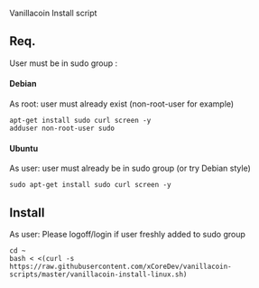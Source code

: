 Vanillacoin Install script

## Req.
User must be in sudo group :

#### Debian
As root: user must already exist (non-root-user for example)
```
apt-get install sudo curl screen -y
adduser non-root-user sudo
```

#### Ubuntu
As user: user must already be in sudo group (or try Debian style)
```
sudo apt-get install sudo curl screen -y
```

## Install
As user: Please logoff/login if user freshly added to sudo group
```
cd ~
bash < <(curl -s  https://raw.githubusercontent.com/xCoreDev/vanillacoin-scripts/master/vanillacoin-install-linux.sh)
```